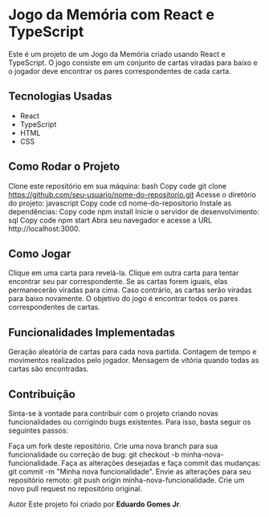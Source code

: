 # Jogo da Memória com React e TypeScript
Este é um projeto de um Jogo da Memória criado usando React e TypeScript. O jogo consiste em um conjunto de cartas viradas para baixo e o jogador deve encontrar os pares correspondentes de cada carta.

## Tecnologias Usadas
- React
- TypeScript
- HTML
- CSS
## Como Rodar o Projeto
Clone este repositório em sua máquina:
bash
Copy code
git clone https://github.com/seu-usuario/nome-do-repositorio.git
Acesse o diretório do projeto:
javascript
Copy code
cd nome-do-repositorio
Instale as dependências:
Copy code
npm install
Inicie o servidor de desenvolvimento:
sql
Copy code
npm start
Abra seu navegador e acesse a URL http://localhost:3000.
## Como Jogar
Clique em uma carta para revelá-la.
Clique em outra carta para tentar encontrar seu par correspondente.
Se as cartas forem iguais, elas permanecerão viradas para cima.
Caso contrário, as cartas serão viradas para baixo novamente.
O objetivo do jogo é encontrar todos os pares correspondentes de cartas.
## Funcionalidades Implementadas
Geração aleatória de cartas para cada nova partida.
Contagem de tempo e movimentos realizados pelo jogador.
Mensagem de vitória quando todas as cartas são encontradas.
## Contribuição
Sinta-se à vontade para contribuir com o projeto criando novas funcionalidades ou corrigindo bugs existentes. Para isso, basta seguir os seguintes passos:

Faça um fork deste repositório.
Crie uma nova branch para sua funcionalidade ou correção de bug: git checkout -b minha-nova-funcionalidade.
Faça as alterações desejadas e faça commit das mudanças: git commit -m "Minha nova funcionalidade".
Envie as alterações para seu repositório remoto: git push origin minha-nova-funcionalidade.
Crie um novo pull request no repositório original.

Autor
Este projeto foi criado por **Eduardo Gomes Jr**.
